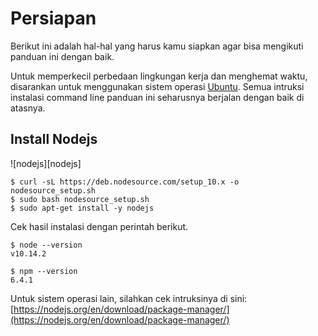 # Persiapan
Berikut ini adalah hal-hal yang harus kamu siapkan agar bisa mengikuti panduan ini dengan baik.

Untuk memperkecil perbedaan lingkungan kerja dan menghemat waktu, disarankan untuk menggunakan sistem operasi [Ubuntu](https://tutorials.ubuntu.com/tutorial/tutorial-install-ubuntu-desktop). Semua intruksi instalasi command line panduan ini seharusnya berjalan dengan baik di atasnya.

## Install Nodejs

![nodejs][nodejs]

```terminal
$ curl -sL https://deb.nodesource.com/setup_10.x -o nodesource_setup.sh
$ sudo bash nodesource_setup.sh 
$ sudo apt-get install -y nodejs
```
Cek hasil instalasi dengan perintah berikut.
```terminal
$ node --version
v10.14.2
```

```terminal
$ npm --version
6.4.1
```
Untuk sistem operasi lain, silahkan cek intruksinya di sini:
[https://nodejs.org/en/download/package-manager/](https://nodejs.org/en/download/package-manager/)

